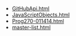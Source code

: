 * [GitHubApi.html](GitHubApi.html)
* [JavaScriptObjects.html](JavaScriptObjects.html)
* [Prog270-011414.html](Prog270-011414.html)
* [master-list.html](master-list.html)